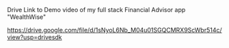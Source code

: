 Drive Link to Demo video of my full stack Financial Advisor app "WealthWise"

https://drive.google.com/file/d/1sNyoL6Nb_M04u01SGQCMRX9ScWbr514c/view?usp=drivesdk
